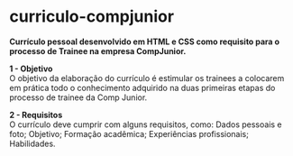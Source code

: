 # curriculo-compjunior
<b>Currículo pessoal desenvolvido em HTML e CSS como requisito para o processo de Trainee na empresa CompJunior.</b></br>

<b>1 - Objetivo</b></br>
O objetivo da elaboração do currículo é estimular os trainees a colocarem em prática todo
o conhecimento adquirido na duas primeiras etapas do processo de trainee da Comp
Junior.

<b>2 - Requisitos</b></br>
O currículo deve cumprir com alguns requisitos, como:
Dados pessoais e foto;
Objetivo;
Formação acadêmica;
Experiências profissionais;
Habilidades.


